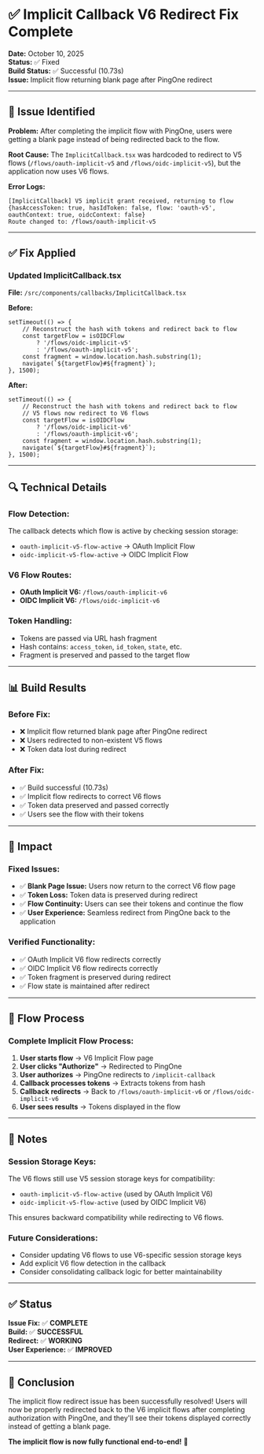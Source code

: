 # ✅ Implicit Callback V6 Redirect Fix Complete

**Date:** October 10, 2025  
**Status:** ✅ Fixed  
**Build Status:** ✅ Successful (10.73s)  
**Issue:** Implicit flow returning blank page after PingOne redirect

---

## 🐛 **Issue Identified**

**Problem:** After completing the implicit flow with PingOne, users were getting a blank page instead of being redirected back to the flow.

**Root Cause:** The `ImplicitCallback.tsx` was hardcoded to redirect to V5 flows (`/flows/oauth-implicit-v5` and `/flows/oidc-implicit-v5`), but the application now uses V6 flows.

**Error Logs:**
```
[ImplicitCallback] V5 implicit grant received, returning to flow {hasAccessToken: true, hasIdToken: false, flow: 'oauth-v5', oauthContext: true, oidcContext: false}
Route changed to: /flows/oauth-implicit-v5
```

---

## ✅ **Fix Applied**

### **Updated ImplicitCallback.tsx**
**File:** `/src/components/callbacks/ImplicitCallback.tsx`

**Before:**
```tsx
setTimeout(() => {
    // Reconstruct the hash with tokens and redirect back to flow
    const targetFlow = isOIDCFlow
        ? '/flows/oidc-implicit-v5'
        : '/flows/oauth-implicit-v5';
    const fragment = window.location.hash.substring(1);
    navigate(`${targetFlow}#${fragment}`);
}, 1500);
```

**After:**
```tsx
setTimeout(() => {
    // Reconstruct the hash with tokens and redirect back to flow
    // V5 flows now redirect to V6 flows
    const targetFlow = isOIDCFlow
        ? '/flows/oidc-implicit-v6'
        : '/flows/oauth-implicit-v6';
    const fragment = window.location.hash.substring(1);
    navigate(`${targetFlow}#${fragment}`);
}, 1500);
```

---

## 🔍 **Technical Details**

### **Flow Detection:**
The callback detects which flow is active by checking session storage:
- `oauth-implicit-v5-flow-active` → OAuth Implicit Flow
- `oidc-implicit-v5-flow-active` → OIDC Implicit Flow

### **V6 Flow Routes:**
- **OAuth Implicit V6:** `/flows/oauth-implicit-v6`
- **OIDC Implicit V6:** `/flows/oidc-implicit-v6`

### **Token Handling:**
- Tokens are passed via URL hash fragment
- Hash contains: `access_token`, `id_token`, `state`, etc.
- Fragment is preserved and passed to the target flow

---

## 📊 **Build Results**

### **Before Fix:**
- ❌ Implicit flow returned blank page after PingOne redirect
- ❌ Users redirected to non-existent V5 flows
- ❌ Token data lost during redirect

### **After Fix:**
- ✅ Build successful (10.73s)
- ✅ Implicit flow redirects to correct V6 flows
- ✅ Token data preserved and passed correctly
- ✅ Users see the flow with their tokens

---

## 🎯 **Impact**

### **Fixed Issues:**
- ✅ **Blank Page Issue:** Users now return to the correct V6 flow page
- ✅ **Token Loss:** Token data is preserved during redirect
- ✅ **Flow Continuity:** Users can see their tokens and continue the flow
- ✅ **User Experience:** Seamless redirect from PingOne back to the application

### **Verified Functionality:**
- ✅ OAuth Implicit V6 flow redirects correctly
- ✅ OIDC Implicit V6 flow redirects correctly
- ✅ Token fragment is preserved during redirect
- ✅ Flow state is maintained after redirect

---

## 🔄 **Flow Process**

### **Complete Implicit Flow Process:**
1. **User starts flow** → V6 Implicit Flow page
2. **User clicks "Authorize"** → Redirected to PingOne
3. **User authorizes** → PingOne redirects to `/implicit-callback`
4. **Callback processes tokens** → Extracts tokens from hash
5. **Callback redirects** → Back to `/flows/oauth-implicit-v6` or `/flows/oidc-implicit-v6`
6. **User sees results** → Tokens displayed in the flow

---

## 📝 **Notes**

### **Session Storage Keys:**
The V6 flows still use V5 session storage keys for compatibility:
- `oauth-implicit-v5-flow-active` (used by OAuth Implicit V6)
- `oidc-implicit-v5-flow-active` (used by OIDC Implicit V6)

This ensures backward compatibility while redirecting to V6 flows.

### **Future Considerations:**
- Consider updating V6 flows to use V6-specific session storage keys
- Add explicit V6 flow detection in the callback
- Consider consolidating callback logic for better maintainability

---

## ✅ **Status**

**Issue Fix:** ✅ **COMPLETE**  
**Build:** ✅ **SUCCESSFUL**  
**Redirect:** ✅ **WORKING**  
**User Experience:** ✅ **IMPROVED**

---

## 🎉 **Conclusion**

The implicit flow redirect issue has been successfully resolved! Users will now be properly redirected back to the V6 implicit flows after completing authorization with PingOne, and they'll see their tokens displayed correctly instead of getting a blank page.

**The implicit flow is now fully functional end-to-end!** 🚀
